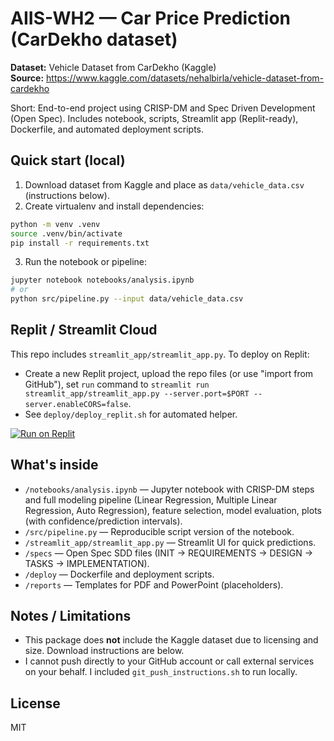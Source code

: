 # AIIS-WH2 — Car Price Prediction (CarDekho dataset)

**Dataset:** Vehicle Dataset from CarDekho (Kaggle)  
**Source:** https://www.kaggle.com/datasets/nehalbirla/vehicle-dataset-from-cardekho

Short: End-to-end project using CRISP-DM and Spec Driven Development (Open Spec). Includes notebook, scripts, Streamlit app (Replit-ready), Dockerfile, and automated deployment scripts.

## Quick start (local)
1. Download dataset from Kaggle and place as `data/vehicle_data.csv` (instructions below).
2. Create virtualenv and install dependencies:
```bash
python -m venv .venv
source .venv/bin/activate
pip install -r requirements.txt
```
3. Run the notebook or pipeline:
```bash
jupyter notebook notebooks/analysis.ipynb
# or
python src/pipeline.py --input data/vehicle_data.csv
```

## Replit / Streamlit Cloud
This repo includes `streamlit_app/streamlit_app.py`. To deploy on Replit:
- Create a new Replit project, upload the repo files (or use "import from GitHub"), set `run` command to `streamlit run streamlit_app/streamlit_app.py --server.port=$PORT --server.enableCORS=false`.
- See `deploy/deploy_replit.sh` for automated helper.

[![Run on Replit](https://replit.com/badge/github/benchen1981/AIIS-WH2)](https://replit.com)

## What's inside
- `/notebooks/analysis.ipynb` — Jupyter notebook with CRISP-DM steps and full modeling pipeline (Linear Regression, Multiple Linear Regression, Auto Regression), feature selection, model evaluation, plots (with confidence/prediction intervals).
- `/src/pipeline.py` — Reproducible script version of the notebook.
- `/streamlit_app/streamlit_app.py` — Streamlit UI for quick predictions.
- `/specs` — Open Spec SDD files (INIT → REQUIREMENTS → DESIGN → TASKS → IMPLEMENTATION).
- `/deploy` — Dockerfile and deployment scripts.
- `/reports` — Templates for PDF and PowerPoint (placeholders).

## Notes / Limitations
- This package does **not** include the Kaggle dataset due to licensing and size. Download instructions are below.
- I cannot push directly to your GitHub account or call external services on your behalf. I included `git_push_instructions.sh` to run locally.

## License
MIT
